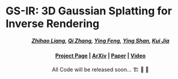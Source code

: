 # GS-IR: 3D Gaussian Splatting for Inverse Rendering

#####  <p align="center"> [Zhihao Liang](https://lzhnb.github.io/), [Qi Zhang](https://qzhang-cv.github.io/), [Ying Feng](https://scholar.google.com.hk/citations?user=PhkrqioAAAAJ&hl=zh-CN), [Ying Shan](https://scholar.google.com/citations?user=4oXBp9UAAAAJ&hl=zh-CN), [Kui Jia](http://kuijia.site/)</p>


#### <p align="center">[Project Page](XXX) | [ArXiv](XXX) | [Paper]() | [Video]()</p>

<p align="center"> All Code will be released soon... 🏗️ 🚧 🔨</p>

